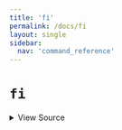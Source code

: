 ```yaml
---
title: 'fi'
permalink: /docs/fi
layout: single
sidebar:
  nav: 'command_reference'
---
```


# `fi`



<details>
  <summary>View Source</summary>

{% highlight sh %}

!fn --shellpen-private contexts writeNullIfEmpty
!fn --shellpen-private contexts pop
!fn --shellpen-private writeDSL writeln "fi"
{% endhighlight %}

</details>








